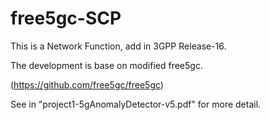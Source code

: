 # free5gc-SCP
This is a Network Function, add in 3GPP Release-16.

The development is base on modified free5gc.

(https://github.com/free5gc/free5gc)

See in "project1-5gAnomalyDetector-v5.pdf" for more detail. 
